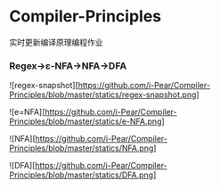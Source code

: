 # Compiler-Principles

实时更新编译原理编程作业

### Regex->ε-NFA->NFA->DFA

![regex-snapshot][https://github.com/i-Pear/Compiler-Principles/blob/master/statics/regex-snapshot.png]

![e=NFA][https://github.com/i-Pear/Compiler-Principles/blob/master/statics/e-NFA.png]

![NFA][https://github.com/i-Pear/Compiler-Principles/blob/master/statics/NFA.png]

![DFA][https://github.com/i-Pear/Compiler-Principles/blob/master/statics/DFA.png]

